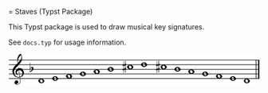 = Staves (Typst Package)

This Typst package is used to draw musical key signatures.

See `docs.typ` for usage information.

![example](examples/bare.png)